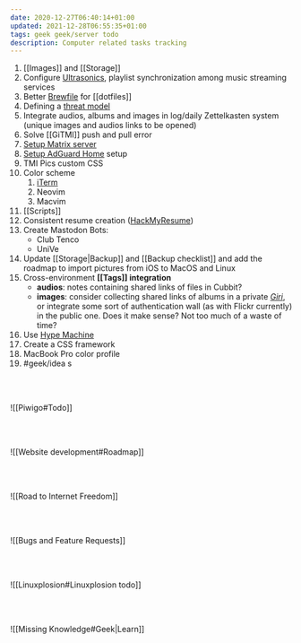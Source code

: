 ```yaml
---
date: 2020-12-27T06:40:14+01:00
updated: 2021-12-28T06:55:35+01:00
tags: geek geek/server todo
description: Computer related tasks tracking
---
```

1. [[Images]] and [[Storage]]
2. Configure [Ultrasonics](https://github.com/XDGFX/ultrasonics 'Ultrasonics on GitHub'), playlist synchronization among music streaming services
1. Better [Brewfile](https://github.com/Homebrew/homebrew-bundle 'homebrew-bundle on GitHub') for [[dotfiles]]
1. Defining a [threat model](https://protonmail.com/blog/what-is-a-threat-model/ 'Privacy Decrypted #1: What is a threat model?')
3. Integrate audios, albums and images in log/daily Zettelkasten system (unique images and audios links to be opened)
1. Solve [[GiTMI]] push and pull error
1. [Setup Matrix server](https://github.com/matrix-org/synapse#id5 'Install Synapse')
1. [Setup AdGuard Home](https://adguard.tommi.space 'AdGuard') setup
1. TMI Pics custom CSS
8. Color scheme
	1. [iTerm](http://www.iterm2colorschemes.com/ 'iTerm2 Color Schemes')
	2. Neovim
	3. Macvim
9. [[Scripts]]
1. Consistent resume creation ([HackMyResume](https://github.com/hacksalot/HackMyResume 'HackMyResume on GitHub'))
1. Create Mastodon Bots:
	- Club Tenco
	- UniVe
2. Update [[Storage|Backup]] and [[Backup checklist]] and add the roadmap to import pictures from iOS to MacOS and Linux
4. Cross-environment **[[Tags]] integration**
	- **audios**: notes containing shared links of files in Cubbit?
	- **images**: consider collecting shared links of albums in a private *[Giri](/giri 'Giri')*, or integrate some sort of authentication wall (as with Flickr currently) in the public one. Does it make sense? Not too much of a waste of time?
5. Use [Hype Machine](https://hypem.com 'Hype Machine')
7. Create a CSS framework
8. MacBook Pro color profile
1. #geek/idea s

<br>
<br>

![[Piwigo#Todo]]

<br>
<br>

![[Website development#Roadmap]]

<br>
<br>

![[Road to Internet Freedom]]

<br>
<br>

![[Bugs and Feature Requests]]

<br>
<br>

![[Linuxplosion#Linuxplosion todo]]

<br>
<br>

![[Missing Knowledge#Geek|Learn]]

[Yunohost]: https://yunohost.org/ 'Yunohost'

